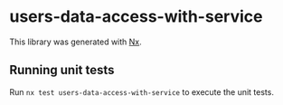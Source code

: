 # users-data-access-with-service

This library was generated with [Nx](https://nx.dev).

## Running unit tests

Run `nx test users-data-access-with-service` to execute the unit tests.
